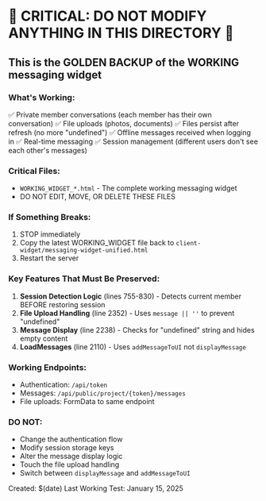 # 🚨 CRITICAL: DO NOT MODIFY ANYTHING IN THIS DIRECTORY 🚨

## This is the GOLDEN BACKUP of the WORKING messaging widget

### What's Working:
✅ Private member conversations (each member has their own conversation)
✅ File uploads (photos, documents)
✅ Files persist after refresh (no more "undefined")
✅ Offline messages received when logging in
✅ Real-time messaging
✅ Session management (different users don't see each other's messages)

### Critical Files:
- `WORKING_WIDGET_*.html` - The complete working messaging widget
- DO NOT EDIT, MOVE, OR DELETE THESE FILES

### If Something Breaks:
1. STOP immediately
2. Copy the latest WORKING_WIDGET file back to `client-widget/messaging-widget-unified.html`
3. Restart the server

### Key Features That Must Be Preserved:
1. **Session Detection Logic** (lines 755-830) - Detects current member BEFORE restoring session
2. **File Upload Handling** (line 2352) - Uses `message || ''` to prevent "undefined"
3. **Message Display** (line 2238) - Checks for "undefined" string and hides empty content
4. **LoadMessages** (line 2110) - Uses `addMessageToUI` not `displayMessage`

### Working Endpoints:
- Authentication: `/api/token`
- Messages: `/api/public/project/{token}/messages`
- File uploads: FormData to same endpoint

### DO NOT:
- Change the authentication flow
- Modify session storage keys
- Alter the message display logic
- Touch the file upload handling
- Switch between `displayMessage` and `addMessageToUI`

Created: $(date)
Last Working Test: January 15, 2025 